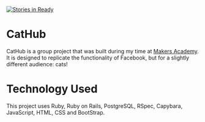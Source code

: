 [![Stories in Ready](https://badge.waffle.io/crispinandrews/CatHub.png?label=ready&title=Ready)](https://waffle.io/crispinandrews/CatHub)
# CatHub

CatHub is a group project that was built during my time at [Makers Academy](http://www.makersacademy.com/career-support/). It is designed to replicate the functionality of Facebook, but for a slightly different audience: cats!

# Technology Used

This project uses Ruby, Ruby on Rails, PostgreSQL, RSpec, Capybara, JavaScript, HTML, CSS and BootStrap.
